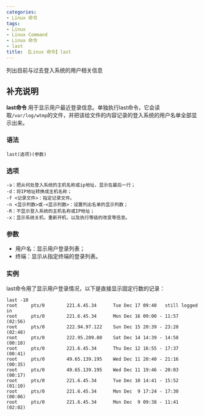 ```yaml
---
categories:
- Linux 命令
tags:
- Linux
- Linux Command
- Linux 命令
- last
title: 【Linux 命令】last
---
```


列出目前与过去登入系统的用户相关信息

## 补充说明

**last命令** 用于显示用户最近登录信息。单独执行last命令，它会读取`/var/log/wtmp`的文件，并把该给文件的内容记录的登入系统的用户名单全部显示出来。

###  语法

```shell
last(选项)(参数)
```

###  选项

```shell
-a：把从何处登入系统的主机名称或ip地址，显示在最后一行；
-d：将IP地址转换成主机名称；
-f <记录文件>：指定记录文件。
-n <显示列数>或-<显示列数>：设置列出名单的显示列数；
-R：不显示登入系统的主机名称或IP地址；
-x：显示系统关机，重新开机，以及执行等级的改变等信息。
```

###  参数

*   用户名：显示用户登录列表；
*   终端：显示从指定终端的登录列表。

###  实例

last命令用了显示用户登录情况，以下是直接显示固定行数的记录：

```shell
last -10
root     pts/0        221.6.45.34      Tue Dec 17 09:40   still logged in
root     pts/0        221.6.45.34      Mon Dec 16 09:00 - 11:57  (02:56)
root     pts/0        222.94.97.122    Sun Dec 15 20:39 - 23:28  (02:48)
root     pts/0        222.95.209.80    Sat Dec 14 14:39 - 14:58  (00:18)
root     pts/0        221.6.45.34      Thu Dec 12 16:55 - 17:37  (00:41)
root     pts/0        49.65.139.195    Wed Dec 11 20:40 - 21:16  (00:35)
root     pts/0        49.65.139.195    Wed Dec 11 19:46 - 20:03  (00:17)
root     pts/0        221.6.45.34      Tue Dec 10 14:41 - 15:52  (01:10)
root     pts/0        221.6.45.34      Mon Dec  9 17:24 - 17:30  (00:06)
root     pts/0        221.6.45.34      Mon Dec  9 09:38 - 11:41  (02:02)
```


<!-- Linux命令行搜索引擎：https://jaywcjlove.github.io/linux-command/ -->